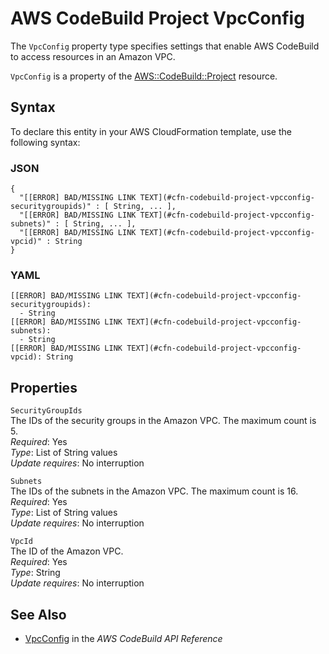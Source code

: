 # AWS CodeBuild Project VpcConfig<a name="aws-properties-codebuild-project-vpcconfig"></a>

<a name="aws-properties-codebuild-project-vpcconfig-description"></a>The `VpcConfig` property type specifies settings that enable AWS CodeBuild to access resources in an Amazon VPC\.

<a name="aws-properties-codebuild-project-vpcconfig-inheritance"></a> `VpcConfig` is a property of the [AWS::CodeBuild::Project](aws-resource-codebuild-project.md) resource\.

## Syntax<a name="aws-properties-codebuild-project-vpcconfig-syntax"></a>

To declare this entity in your AWS CloudFormation template, use the following syntax:

### JSON<a name="aws-properties-codebuild-project-vpcconfig-syntax.json"></a>

```
{
  "[[ERROR] BAD/MISSING LINK TEXT](#cfn-codebuild-project-vpcconfig-securitygroupids)" : [ String, ... ],
  "[[ERROR] BAD/MISSING LINK TEXT](#cfn-codebuild-project-vpcconfig-subnets)" : [ String, ... ],
  "[[ERROR] BAD/MISSING LINK TEXT](#cfn-codebuild-project-vpcconfig-vpcid)" : String
}
```

### YAML<a name="aws-properties-codebuild-project-vpcconfig-syntax.yaml"></a>

```
[[ERROR] BAD/MISSING LINK TEXT](#cfn-codebuild-project-vpcconfig-securitygroupids): 
  - String
[[ERROR] BAD/MISSING LINK TEXT](#cfn-codebuild-project-vpcconfig-subnets): 
  - String
[[ERROR] BAD/MISSING LINK TEXT](#cfn-codebuild-project-vpcconfig-vpcid): String
```

## Properties<a name="aws-properties-codebuild-project-vpcconfig-properties"></a>

`SecurityGroupIds`  
The IDs of the security groups in the Amazon VPC\. The maximum count is 5\.  
 *Required*: Yes  
 *Type*: List of String values  
 *Update requires*: No interruption 

`Subnets`  
The IDs of the subnets in the Amazon VPC\. The maximum count is 16\.  
 *Required*: Yes  
 *Type*: List of String values  
 *Update requires*: No interruption 

`VpcId`  
The ID of the Amazon VPC\.  
 *Required*: Yes  
 *Type*: String  
 *Update requires*: No interruption 

## See Also<a name="aws-properties-codebuild-project-vpcconfig-seealso"></a>

+ [ VpcConfig](http://docs.aws.amazon.com/codebuild/latest/APIReference/API_VpcConfig.html) in the *AWS CodeBuild API Reference*
